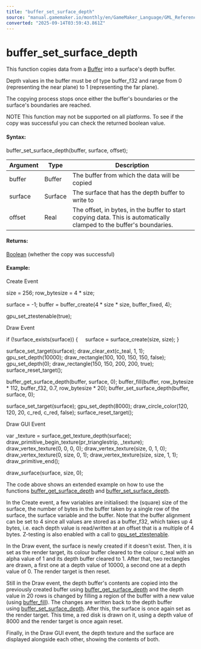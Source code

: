 ```yaml
---
title: "buffer_set_surface_depth"
source: "manual.gamemaker.io/monthly/en/GameMaker_Language/GML_Reference/Buffers/buffer_set_surface_depth.htm"
converted: "2025-09-14T03:59:43.861Z"
---
```


# buffer\_set\_surface\_depth

This function copies data from a [Buffer](buffer_create.md) into a surface's depth buffer.

Depth values in the buffer must be of type buffer\_f32 and range from 0 (representing the near plane) to 1 (representing the far plane).

The copying process stops once either the buffer's boundaries or the surface's boundaries are reached.

NOTE This function may not be supported on all platforms. To see if the copy was successful you can check the returned boolean value.

#### Syntax:

buffer\_set\_surface\_depth(buffer, surface, offset);

| Argument | Type | Description |
| --- | --- | --- |
| buffer | Buffer | The buffer from which the data will be copied |
| surface | Surface | The surface that has the depth buffer to write to |
| offset | Real | The offset, in bytes, in the buffer to start copying data. This is automatically clamped to the buffer's boundaries. |

#### Returns:

[Boolean](../../GML_Overview/Data_Types.md) (whether the copy was successful)

#### Example:

Create Event

size = 256;
row\_bytesize = 4 \* size;

surface = -1;
buffer = buffer\_create(4 \* size \* size, buffer\_fixed, 4);

gpu\_set\_ztestenable(true);

Draw Event

if (!surface\_exists(surface))
{
    surface = surface\_create(size, size);
}

surface\_set\_target(surface);
draw\_clear\_ext(c\_teal, 1, 1);
gpu\_set\_depth(10000);
draw\_rectangle(100, 100, 150, 150, false);
gpu\_set\_depth(0);
draw\_rectangle(150, 150, 200, 200, true);
surface\_reset\_target();

buffer\_get\_surface\_depth(buffer, surface, 0);
buffer\_fill(buffer, row\_bytesize \* 112, buffer\_f32, 0.7, row\_bytesize \* 20);
buffer\_set\_surface\_depth(buffer, surface, 0);

surface\_set\_target(surface);
gpu\_set\_depth(8000);
draw\_circle\_color(120, 120, 20, c\_red, c\_red, false);
surface\_reset\_target();

Draw GUI Event

var \_texture = surface\_get\_texture\_depth(surface);
draw\_primitive\_begin\_texture(pr\_trianglestrip, \_texture);
draw\_vertex\_texture(0, 0, 0, 0);
draw\_vertex\_texture(size, 0, 1, 0);
draw\_vertex\_texture(0, size, 0, 1);
draw\_vertex\_texture(size, size, 1, 1);
draw\_primitive\_end();

draw\_surface(surface, size, 0);

The code above shows an extended example on how to use the functions [buffer\_get\_surface\_depth](../../../../../../GameMaker_Language/GML_Reference/Buffers/buffer_get_surface_depth.md) and [buffer\_set\_surface\_depth](buffer_set_surface_depth.md).

In the Create event, a few variables are initialised: the (square) size of the surface, the number of bytes in the buffer taken by a single row of the surface, the surface variable and the buffer. Note that the buffer alignment can be set to 4 since all values are stored as a buffer\_f32, which takes up 4 bytes, i.e. each depth value is read/written at an offset that is a multiple of 4 bytes. Z-testing is also enabled with a call to [gpu\_set\_ztestenable](../Drawing/GPU_Control/gpu_set_ztestenable.md).

In the Draw event, the surface is newly created if it doesn't exist. Then, it is set as the render target, its colour buffer cleared to the colour c\_teal with an alpha value of 1 and its depth buffer cleared to 1. After that, two rectangles are drawn, a first one at a depth value of 10000, a second one at a depth value of 0. The render target is then reset.

Still in the Draw event, the depth buffer's contents are copied into the previously created buffer using [buffer\_get\_surface\_depth](../../../../../../GameMaker_Language/GML_Reference/Buffers/buffer_get_surface_depth.md) and the depth value in 20 rows is changed by filling a region of the buffer with a new value (using [buffer\_fill](buffer_fill.md)). The changes are written back to the depth buffer using [buffer\_set\_surface\_depth](buffer_set_surface_depth.md). After this, the surface is once again set as the render target. This time, a red disk is drawn on it, using a depth value of 8000 and the render target is once again reset.

Finally, in the Draw GUI event, the depth texture and the surface are displayed alongside each other, showing the contents of both.